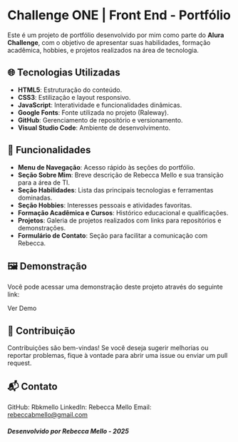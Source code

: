 # Challenge ONE | Front End - Portfólio

Este é um projeto de portfólio desenvolvido por mim como parte do **Alura Challenge**, com o objetivo de apresentar suas habilidades, formação acadêmica, hobbies, e projetos realizados na área de tecnologia.

## 🌐 Tecnologias Utilizadas

- **HTML5**: Estruturação do conteúdo.
- **CSS3**: Estilização e layout responsivo.
- **JavaScript**: Interatividade e funcionalidades dinâmicas.
- **Google Fonts**: Fonte utilizada no projeto (Raleway).
- **GitHub**: Gerenciamento de repositório e versionamento.
- **Visual Studio Code**: Ambiente de desenvolvimento.

## 📖 Funcionalidades

- **Menu de Navegação**: Acesso rápido às seções do portfólio.
- **Seção Sobre Mim**: Breve descrição de Rebecca Mello e sua transição para a área de TI.
- **Seção Habilidades**: Lista das principais tecnologias e ferramentas dominadas.
- **Seção Hobbies**: Interesses pessoais e atividades favoritas.
- **Formação Acadêmica e Cursos**: Histórico educacional e qualificações.
- **Projetos**: Galeria de projetos realizados com links para repositórios e demonstrações.
- **Formulário de Contato**: Seção para facilitar a comunicação com Rebecca.

## 🖼️ Demonstração
Você pode acessar uma demonstração deste projeto através do seguinte link:

Ver Demo


## 🤝 Contribuição
Contribuições são bem-vindas! Se você deseja sugerir melhorias ou reportar problemas, fique à vontade para abrir uma issue ou enviar um pull request.

## 📬 Contato
GitHub: Rbkmello
LinkedIn: Rebecca Mello
Email: rebeccabmello@gmail.com
##### Desenvolvido por Rebecca Mello - 2025
